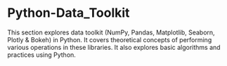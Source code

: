 # Python-Data_Toolkit
This section explores data toolkit (NumPy, Pandas, Matplotlib, Seaborn, Plotly &amp; Bokeh) in Python. It covers theoretical concepts of performing various operations in these libraries. It also explores basic algorithms and practices using Python.
